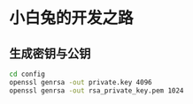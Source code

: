 # 小白兔的开发之路

## 生成密钥与公钥

```bash
cd config
openssl genrsa -out private.key 4096
openssl genrsa -out rsa_private_key.pem 1024
```
